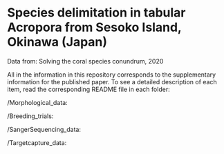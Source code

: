 # Species delimitation in tabular Acropora from Sesoko Island, Okinawa (Japan)

Data from: Solving the coral species conundrum, 2020

All in the information in this repository corresponds to the supplementary information for the published paper. To see a detailed description of each item, read the corresponding README file in each folder:

/Morphological_data: 

/Breeding_trials:

/SangerSequencing_data:

/Targetcapture_data:
